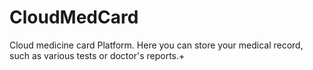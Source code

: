 # CloudMedCard
 Cloud medicine card Platform. Here you can store your medical record, such as various tests or doctor's reports.+
